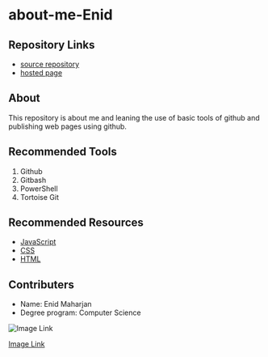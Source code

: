 # about-me-Enid

## Repository Links
- [source repository](https://github.com/strygwyr555/about-me/ "repo")
- [hosted page](https://strygwyr555.github.io/about-me-Enid/)

## About
This repository is about me and leaning the use of basic tools of github and publishing web pages using github.

## Recommended Tools
1. Github
2. Gitbash
3. PowerShell
4. Tortoise Git

## Recommended Resources
- [JavaScript](https://www.javascript.com/ "javascript")
- [CSS](https://devdocs.io/css/ "css")
- [HTML](https://www.w3schools.com/html/ "HTML")

## Contributers
- Name: Enid Maharjan
- Degree program: Computer Science

![Image Link](https://www.mobafire.com/images/champion/skins/landscape/orianna-dark-star.jpg )

[Image Link](https://www.mobafire.com/league-of-legends/skin/orianna-dark-star-903)
